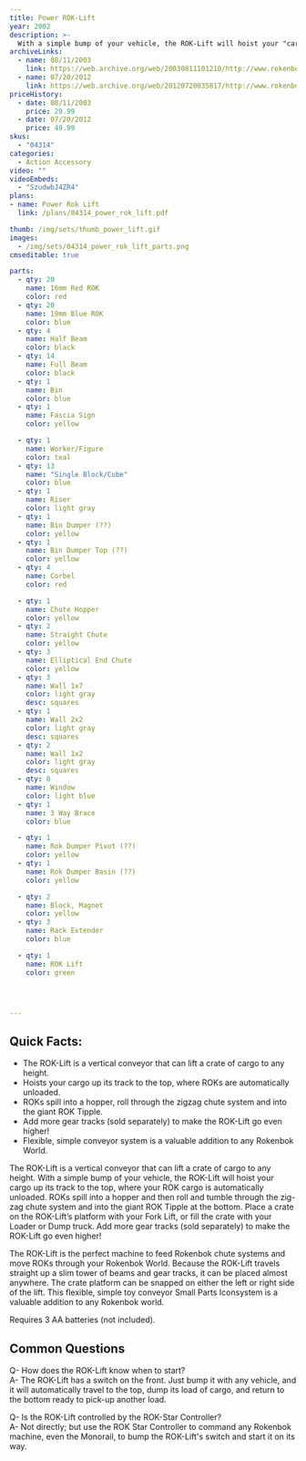 ```yaml
---
title: Power ROK-Lift
year: 2002
description: >-
  With a simple bump of your vehicle, the ROK-Lift will hoist your "cargo" to the top where it is automatically unloaded. Balls roll and tumble through the crazy, zig-zag chute system and spill into the giant ROK Slide at the bottom! 110 building pieces. Requires 3 AA batteries (not included).
archiveLinks:
  - name: 08/11/2003
    link: https://web.archive.org/web/20030811101210/http://www.rokenbok.com/catalog/pd_bs_powerlift.html
  - name: 07/20/2012
    link: https://web.archive.org/web/20120720035817/http://www.rokenbok.com/estore/machines/power-rok-lift
priceHistory:
  - date: 08/11/2003
    price: 29.99
  - date: 07/20/2012
    price: 49.99
skus:
  - "04314"
categories:
  - Action Accessory
video: ""
videoEmbeds:
  - "SzudwbJ4ZR4"
plans:
- name: Power Rok Lift
  link: /plans/04314_power_rok_lift.pdf

thumb: /img/sets/thumb_power_lift.gif
images:
  - /img/sets/04314_power_rok_lift_parts.png
cmseditable: true

parts:
  - qty: 20
    name: 16mm Red ROK
    color: red
  - qty: 20
    name: 19mm Blue ROK
    color: blue
  - qty: 4
    name: Half Beam
    color: black
  - qty: 14
    name: Full Beam
    color: black
  - qty: 1
    name: Bin
    color: blue
  - qty: 1
    name: Fascia Sign
    color: yellow

  - qty: 1
    name: Worker/Figure
    color: teal
  - qty: 13
    name: "Single Block/Cube"
    color: blue
  - qty: 1
    name: Riser
    color: light gray
  - qty: 1
    name: Bin Dumper (??)
    color: yellow
  - qty: 1
    name: Bin Dumper Top (??)
    color: yellow
  - qty: 4
    name: Corbel
    color: red

  - qty: 1
    name: Chute Hopper
    color: yellow
  - qty: 2
    name: Straight Chute
    color: yellow
  - qty: 3
    name: Elliptical End Chute
    color: yellow
  - qty: 3
    name: Wall 1x7
    color: light gray
    desc: squares
  - qty: 1
    name: Wall 2x2
    color: light gray
    desc: squares
  - qty: 2
    name: Wall 1x2
    color: light gray
    desc: squares
  - qty: 8
    name: Window
    color: light blue
  - qty: 1
    name: 3 Way Brace
    color: blue

  - qty: 1
    name: Rok Dumper Pivot (??)
    color: yellow
  - qty: 1
    name: Rok Dumper Basin (??)
    color: yellow

  - qty: 2
    name: Block, Magnet
    color: yellow
  - qty: 3
    name: Rack Extender
    color: blue

  - qty: 1
    name: ROK Lift
    color: green




---
```

## Quick Facts:
  - The ROK-Lift is a vertical conveyor that can lift a crate of cargo to any height.
  - Hoists your cargo up its track to the top, where ROKs are automatically unloaded.
  - ROKs spill into a hopper, roll through the zigzag chute system and into the giant ROK Tipple.
  - Add more gear tracks (sold separately) to make the ROK-Lift go even higher!
  - Flexible, simple conveyor system is a valuable addition to any Rokenbok World.

The ROK-Lift is a vertical conveyor that can lift a crate of cargo to any height.  With a simple bump of your vehicle, the ROK-Lift will hoist your cargo up its track to the top, where your ROK cargo is automatically unloaded.  ROKs spill into a hopper and then roll and tumble through the zig-zag chute system and into the giant ROK Tipple at the bottom.  Place a crate on the ROK-Lift’s platform with your Fork Lift, or fill the crate with your Loader or Dump truck.  Add more gear tracks (sold separately) to make the ROK-Lift go even higher!

The ROK-Lift is the perfect machine to feed Rokenbok chute systems and move ROKs through your Rokenbok World.  Because the ROK-Lift travels straight up a slim tower of beams and gear tracks, it can be placed almost anywhere.  The crate platform can be snapped on either the left or right side of the lift.  This flexible, simple toy conveyor Small Parts Iconsystem is a valuable addition to any Rokenbok world.

Requires 3 AA batteries (not included).

## Common Questions
Q- How does the ROK-Lift know when to start?    
A- The ROK-Lift has a switch on the front. Just bump it with any vehicle, and it will automatically travel to the top, dump its load of cargo, and return to the bottom ready to pick-up another load.

Q- Is the ROK-Lift controlled by the ROK-Star Controller?    
A- Not directly; but use the ROK Star Controller to command any Rokenbok machine, even the Monorail, to bump the ROK-Lift's switch and start it on its way.
